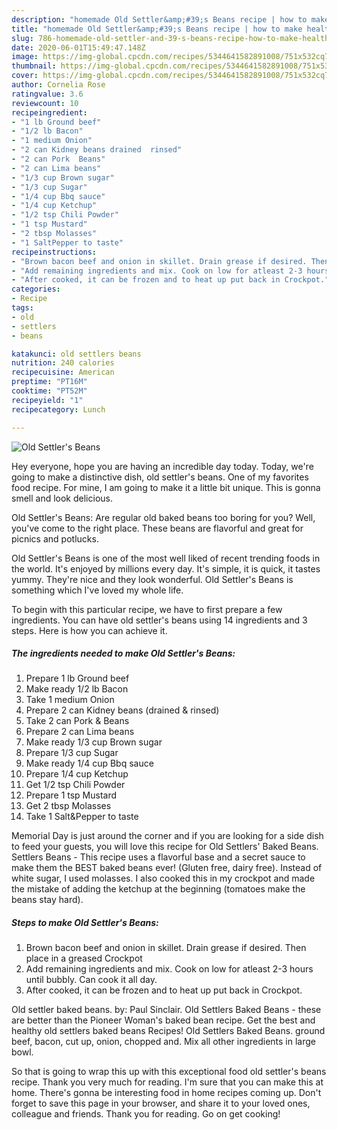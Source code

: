 ```yaml
---
description: "homemade Old Settler&amp;#39;s Beans recipe | how to make healthy Old Settler&amp;#39;s Beans"
title: "homemade Old Settler&amp;#39;s Beans recipe | how to make healthy Old Settler&amp;#39;s Beans"
slug: 786-homemade-old-settler-and-39-s-beans-recipe-how-to-make-healthy-old-settler-and-39-s-beans
date: 2020-06-01T15:49:47.148Z
image: https://img-global.cpcdn.com/recipes/5344641582891008/751x532cq70/old-settlers-beans-recipe-main-photo.jpg
thumbnail: https://img-global.cpcdn.com/recipes/5344641582891008/751x532cq70/old-settlers-beans-recipe-main-photo.jpg
cover: https://img-global.cpcdn.com/recipes/5344641582891008/751x532cq70/old-settlers-beans-recipe-main-photo.jpg
author: Cornelia Rose
ratingvalue: 3.6
reviewcount: 10
recipeingredient:
- "1 lb Ground beef"
- "1/2 lb Bacon"
- "1 medium Onion"
- "2 can Kidney beans drained  rinsed"
- "2 can Pork  Beans"
- "2 can Lima beans"
- "1/3 cup Brown sugar"
- "1/3 cup Sugar"
- "1/4 cup Bbq sauce"
- "1/4 cup Ketchup"
- "1/2 tsp Chili Powder"
- "1 tsp Mustard"
- "2 tbsp Molasses"
- "1 SaltPepper to taste"
recipeinstructions:
- "Brown bacon beef and onion in skillet. Drain grease if desired. Then place in a greased Crockpot"
- "Add remaining ingredients and mix. Cook on low for atleast 2-3 hours until bubbly. Can cook it all day."
- "After cooked, it can be frozen and to heat up put back in Crockpot."
categories:
- Recipe
tags:
- old
- settlers
- beans

katakunci: old settlers beans 
nutrition: 240 calories
recipecuisine: American
preptime: "PT16M"
cooktime: "PT52M"
recipeyield: "1"
recipecategory: Lunch

---
```



![Old Settler&#39;s Beans](https://img-global.cpcdn.com/recipes/5344641582891008/751x532cq70/old-settlers-beans-recipe-main-photo.jpg)

Hey everyone, hope you are having an incredible day today. Today, we're going to make a distinctive dish, old settler&#39;s beans. One of my favorites food recipe. For mine, I am going to make it a little bit unique. This is gonna smell and look delicious.

Old Settler&#39;s Beans: Are regular old baked beans too boring for you? Well, you&#39;ve come to the right place. These beans are flavorful and great for picnics and potlucks.

Old Settler&#39;s Beans is one of the most well liked of recent trending foods in the world. It's enjoyed by millions every day. It's simple, it is quick, it tastes yummy. They're nice and they look wonderful. Old Settler&#39;s Beans is something which I've loved my whole life.


To begin with this particular recipe, we have to first prepare a few ingredients. You can have old settler&#39;s beans using 14 ingredients and 3 steps. Here is how you can achieve it.

<!--inarticleads1-->

##### The ingredients needed to make Old Settler&#39;s Beans:

1. Prepare 1 lb Ground beef
1. Make ready 1/2 lb Bacon
1. Take 1 medium Onion
1. Prepare 2 can Kidney beans (drained &amp; rinsed)
1. Take 2 can Pork &amp; Beans
1. Prepare 2 can Lima beans
1. Make ready 1/3 cup Brown sugar
1. Prepare 1/3 cup Sugar
1. Make ready 1/4 cup Bbq sauce
1. Prepare 1/4 cup Ketchup
1. Get 1/2 tsp Chili Powder
1. Prepare 1 tsp Mustard
1. Get 2 tbsp Molasses
1. Take 1 Salt&amp;Pepper to taste


Memorial Day is just around the corner and if you are looking for a side dish to feed your guests, you will love this recipe for Old Settlers&#39; Baked Beans. Settlers Beans - This recipe uses a flavorful base and a secret sauce to make them the BEST baked beans ever! (Gluten free, dairy free). Instead of white sugar, I used molasses. I also cooked this in my crockpot and made the mistake of adding the ketchup at the beginning (tomatoes make the beans stay hard). 

<!--inarticleads2-->

##### Steps to make Old Settler&#39;s Beans:

1. Brown bacon beef and onion in skillet. Drain grease if desired. Then place in a greased Crockpot
1. Add remaining ingredients and mix. Cook on low for atleast 2-3 hours until bubbly. Can cook it all day.
1. After cooked, it can be frozen and to heat up put back in Crockpot.


Old settler baked beans. by: Paul Sinclair. Old Settlers Baked Beans - these are better than the Pioneer Woman&#39;s baked bean recipe. Get the best and healthy old settlers baked beans Recipes! Old Settlers Baked Beans. ground beef, bacon, cut up, onion, chopped and. Mix all other ingredients in large bowl. 

So that is going to wrap this up with this exceptional food old settler&#39;s beans recipe. Thank you very much for reading. I'm sure that you can make this at home. There's gonna be interesting food in home recipes coming up. Don't forget to save this page in your browser, and share it to your loved ones, colleague and friends. Thank you for reading. Go on get cooking!
